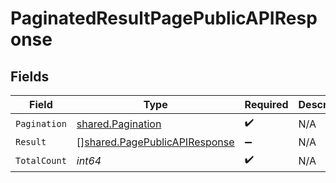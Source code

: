 # PaginatedResultPagePublicAPIResponse


## Fields

| Field                                                                          | Type                                                                           | Required                                                                       | Description                                                                    |
| ------------------------------------------------------------------------------ | ------------------------------------------------------------------------------ | ------------------------------------------------------------------------------ | ------------------------------------------------------------------------------ |
| `Pagination`                                                                   | [shared.Pagination](../../models/shared/pagination.md)                         | :heavy_check_mark:                                                             | N/A                                                                            |
| `Result`                                                                       | [][shared.PagePublicAPIResponse](../../models/shared/pagepublicapiresponse.md) | :heavy_minus_sign:                                                             | N/A                                                                            |
| `TotalCount`                                                                   | *int64*                                                                        | :heavy_check_mark:                                                             | N/A                                                                            |
